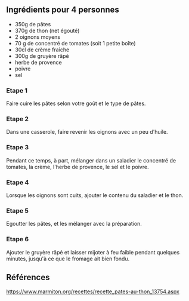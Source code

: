 ## Ingrédients pour 4 personnes

- 350g de pâtes
- 370g de thon (net égouté)
- 2 oignons moyens
- 70 g de concentré de tomates (soit 1 petite boîte)
- 30cl de crème fraîche
- 300g de gruyère râpé
- herbe de provence
- poivre
- sel

### Etape 1

Faire cuire les pâtes selon votre goût et le type de pâtes.

### Etape 2

Dans une casserole, faire revenir les oignons avec un peu d'huile.

### Etape 3

Pendant ce temps, à part, mélanger dans un saladier le concentré de tomates, la crème, l'herbe de provence, le sel et le poivre.

### Etape 4

Lorsque les oignons sont cuits, ajouter le contenu du saladier et le thon.

### Etape 5

Egoutter les pâtes, et les mélanger avec la préparation.

### Etape 6

Ajouter le gruyère râpé et laisser mijoter à feu faible pendant quelques minutes, jusqu'à ce que le fromage ait bien fondu.

## Références

https://www.marmiton.org/recettes/recette_pates-au-thon_13754.aspx
